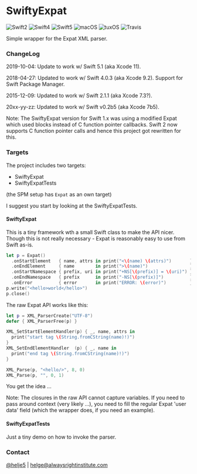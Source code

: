 # SwiftyExpat

![Swift2](https://img.shields.io/badge/swift-2-blue.svg)
![Swift4](https://img.shields.io/badge/swift-4-blue.svg)
![Swift5](https://img.shields.io/badge/swift-5-blue.svg)
![macOS](https://img.shields.io/badge/os-macOS-green.svg?style=flat)
![tuxOS](https://img.shields.io/badge/os-tuxOS-green.svg?style=flat)
![Travis](https://travis-ci.org/AlwaysRightInstitute/SwiftyExpat.svg?branch=develop)

Simple wrapper for the Expat XML parser.

### ChangeLog

2019-10-04: Update to work w/ Swift 5.1 (aka Xcode 11).

2018-04-27: Updated to work w/ Swift 4.0.3 (aka Xcode 9.2). Support for Swift Package Manager.

2015-12-09: Updated to work w/ Swift 2.1.1 (aka Xcode 7.3?).

20xx-yy-zz: Updated to work w/ Swift v0.2b5 (aka Xcode 7b5).

Note: The SwiftyExpat version for Swift 1.x was using a modified Expat which
used blocks instead of C function pointer callbacks. Swift 2 now supports C
function pointer calls and hence this project got rewritten for this.

### Targets

The project includes two targets:
- SwiftyExpat
- SwiftyExpatTests

(the SPM setup has `Expat` as an own target)

I suggest you start by looking at the SwiftyExpatTests.

#### SwiftyExpat

This is a tiny framework wth a small Swift class to make the API nicer.
Though this is not really necessary - Expat is reasonably easy to use from 
Swift as-is.

```Swift
let p = Expat()
  .onStartElement   { name, attrs in print("<\(name) \(attrs)")       }
  .onEndElement     { name        in print(">\(name)")                }
  .onStartNamespace { prefix, uri in print("+NS[\(prefix)] = \(uri)") }
  .onEndNamespace   { prefix      in print("-NS[\(prefix)]")          }
  .onError          { error       in print("ERROR: \(error)")         }
p.write("<hello>world</hello>")
p.close()
```

The raw Expat API works like this:
```Swift
let p = XML_ParserCreate("UTF-8")
defer { XML_ParserFree(p) }

XML_SetStartElementHandler(p) { _, name, attrs in
  print("start tag \(String.fromCString(name)!)")
}
XML_SetEndElementHandler  (p) { _, name in
  print("end tag \(String.fromCString(name)!)")
}

XML_Parse(p, "<hello/>", 8, 0)
XML_Parse(p, "", 0, 1)
```
You get the idea ...

Note: The closures in the raw API cannot capture variables. If you need to pass
around context (very likely ...), you need to fill the regular Expat 'user data' 
field (which the wrapper does, if you need an example).

#### SwiftyExpatTests

Just a tiny demo on how to invoke the parser.

### Contact

[@helje5](http://twitter.com/helje5) | helge@alwaysrightinstitute.com
